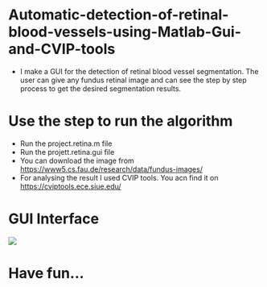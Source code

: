 # Automatic-detection-of-retinal-blood-vessels-using-Matlab-Gui-and-CVIP-tools
* I make a GUI for the detection of retinal blood vessel segmentation. The user can give any fundus retinal image and can see the step by step process to get the desired segmentation results.
# Use the step to run the algorithm
* Run the project.retina.m file
* Run the projett.retina.gui file
* You can download the image from https://www5.cs.fau.de/research/data/fundus-images/
* For analysing the result I used CVIP tools. You acn find it on https://cviptools.ece.siue.edu/  

 # GUI Interface
 <img src="Screenshot(71).png" > 

# Have fun...
